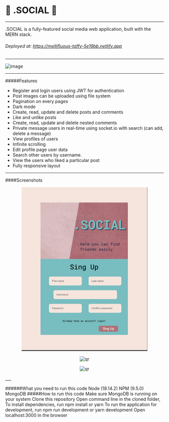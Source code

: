 # 🎢 .SOCIAL 🎢 
___

.SOCIAL is a fully-featured social media web application, built with the MERN stack.

###### Deployed at: https://mellifluous-taffy-5e19bb.netlify.app
___
![image](src/Assets/screen5.png)
___
#####Features

- Register and login users using JWT for authentication
- Post images can be uploaded using file system
- Pagination on every pages
- Dark mode
- Create, read, update and delete posts and comments
- Like and unlike posts
- Create, read, update and delete nested comments
- Private message users in real-time using socket.io with search (can add, delete a message)
- View profiles of users 
- Infinite scrolling
- Edit profile page user data
- Search other users by username.
- View the users who liked a particular post
- Fully responsive layout
___
####Screenshots
<p align="center">
 <img width="400px" src="src/Assets/screen1.png" alt="qr"/>
  </p>
    <p align="center">
 <img width="400px" src="src/Assets/screen4.png" alt="qr"/>
  </p>
    <p align="center">
 <img width="400px" src="src/Assets/screen3.png" alt="qr"/>
  </p>
___

######What you need to run this code
Node (18.14.2)
NPM (9.5.0)
MongoDB 
#####How to run this code
Make sure MongoDB is running on your system
Clone this repository
Open command line in the cloned folder,
To install dependencies, run  npm install  or yarn
To run the application for development, run  npm run development  or yarn development
Open localhost:3000 in the browser
